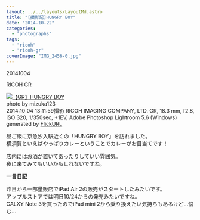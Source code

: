 ```yaml
---
layout: ../../layouts/LayoutMd.astro
title: "[撮影記]HUNGRY BOY"
date: "2014-10-22"
categories: 
  - "photographs"
tags: 
  - "ricoh"
  - "ricoh-gr"
coverImage: "IMG_2456-0.jpg"
---
```


20141004

RICOH GR

[![【GR】HUNGRY BOY](images/15569776841_5c471be5e8_b.jpg)](https://www.flickr.com/photos/mizuka123/15569776841/sizes/l/ "HUNGRY BOY")  
photo by mizuka123  
2014:10:04 13:11:59撮影 RICOH IMAGING COMPANY, LTD. GR, 18.3 mm, f2.8, ISO 320, 1/350sec, +1EV, Adobe Photoshop Lightroom 5.6 (Windows)  
generated by [FlickURL](https://itunes.apple.com/jp/app/flickurl/id817330241?mt=8)

昼ご飯に京急汐入駅近くの「HUNGRY BOY」を訪れました。  
横須賀といえばやっぱりカレーということでカレーがお目当てです！

店内にはお酒が置いてあったりしていい雰囲気。  
夜に来てみてもいいかもしれないですね。

**一言日記**

昨日から一部量販店でiPad Air 2の販売がスタートしたみたいです。  
アップルストアでは明日10/24からの発売みたいですね。  
GALXY Note 3を買ったのでiPad mini 2から乗り換えたい気持ちもあるけど…悩む…
